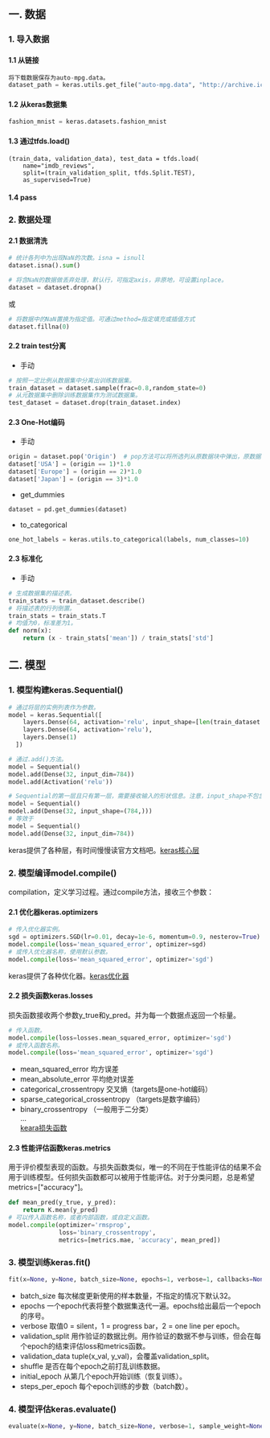 ## 一. 数据
### 1. 导入数据
#### 1.1 从链接
```python
将下载数据保存为auto-mpg.data。
dataset_path = keras.utils.get_file("auto-mpg.data", "http://archive.ics.uci.edu/ml/machine-learning-databases/auto-mpg/auto-mpg.data")
```
#### 1.2 从keras数据集
```python
fashion_mnist = keras.datasets.fashion_mnist
```

#### 1.3 通过tfds.load()
```
(train_data, validation_data), test_data = tfds.load(
    name="imdb_reviews", 
    split=(train_validation_split, tfds.Split.TEST),
    as_supervised=True)
```

#### 1.4 pass

### 2. 数据处理
#### 2.1 数据清洗
```python
# 统计各列中为出现NaN的次数。isna = isnull
dataset.isna().sum()

# 将含NaN的数据做丢弃处理，默认行，可指定axis，非原地，可设置inplace。
dataset = dataset.dropna()
```
或
```python
# 将数据中的NaN置换为指定值。可通过method=指定填充或插值方式
dataset.fillna(0)
```
#### 2.2 train test分离
- 手动
```python
# 按照一定比例从数据集中分离出训练数据集。
train_dataset = dataset.sample(frac=0.8,random_state=0)
# 从元数据集中删除训练数据集作为测试数据集。
test_dataset = dataset.drop(train_dataset.index)
```
#### 2.3 One-Hot编码
- 手动
```python
origin = dataset.pop('Origin')  # pop方法可以将所选列从原数据块中弹出，原数据块不再保留该列。
dataset['USA'] = (origin == 1)*1.0
dataset['Europe'] = (origin == 2)*1.0
dataset['Japan'] = (origin == 3)*1.0
```
- get_dummies
```python
dataset = pd.get_dummies(dataset)
```
- to_categorical
```python
one_hot_labels = keras.utils.to_categorical(labels, num_classes=10)
```
#### 2.3 标准化
- 手动
```python
# 生成数据集的描述表。
train_stats = train_dataset.describe()
# 将描述表的行列倒置。
train_stats = train_stats.T
# 均值为0，标准差为1。
def norm(x):
    return (x - train_stats['mean']) / train_stats['std']
```
## 二. 模型
### 1. 模型构建keras.Sequential() 
```python
# 通过将层的实例列表作为参数。
model = keras.Sequential([
    layers.Dense(64, activation='relu', input_shape=[len(train_dataset.keys())]),
    layers.Dense(64, activation='relu'),
    layers.Dense(1)
  ])

# 通过.add()方法。
model = Sequential()
model.add(Dense(32, input_dim=784))
model.add(Activation('relu'))

# Sequential的第一层且只有第一层，需要接收输入的形状信息。注意，input_shape不包含batch大小，但可以通过batch_size另行指定。
model = Sequential()
model.add(Dense(32, input_shape=(784,)))
# 等效于
model = Sequential()
model.add(Dense(32, input_dim=784))
```
keras提供了各种层，有时间慢慢读官方文档吧。[keras核心层](https://keras.io/layers/core/)

### 2. 模型编译model.compile() 
compilation，定义学习过程。通过compile方法，接收三个参数：
#### 2.1 优化器keras.optimizers
```python
# 传入优化器实例。
sgd = optimizers.SGD(lr=0.01, decay=1e-6, momentum=0.9, nesterov=True)
model.compile(loss='mean_squared_error', optimizer=sgd)
# 或传入优化器名称，使用默认参数。
model.compile(loss='mean_squared_error', optimizer='sgd')
```
keras提供了各种优化器。[keras优化器](https://keras.io/optimizers/)
#### 2.2 损失函数keras.losses  
损失函数接收两个参数y_true和y_pred。并为每一个数据点返回一个标量。
```python
# 传入函数。
model.compile(loss=losses.mean_squared_error, optimizer='sgd')
# 或传入函数名称。
model.compile(loss='mean_squared_error', optimizer='sgd')
```
- mean_squared_error 均方误差
- mean_absolute_error 平均绝对误差
- categorical_crossentropy 交叉熵（targets是one-hot编码）
- sparse_categorical_crossentropy （targets是数字编码）
- binary_crossentropy （一般用于二分类）  
...  
[keara损失函数](https://keras.io/zh/losses/)
#### 2.3 性能评估函数keras.metrics
用于评价模型表现的函数。与损失函数类似，唯一的不同在于性能评估的结果不会用于训练模型。任何损失函数都可以被用于性能评估。对于分类问题，总是希望metrics=["accuracy"]。
```python
def mean_pred(y_true, y_pred):
    return K.mean(y_pred)
# 可以传入函数名称，或者内部函数，或自定义函数。
model.compile(optimizer='rmsprop',
              loss='binary_crossentropy',
              metrics=[metrics.mae, 'accuracy', mean_pred])
```
### 3. 模型训练keras.fit()
```python
fit(x=None, y=None, batch_size=None, epochs=1, verbose=1, callbacks=None, validation_split=0.0, validation_data=None, shuffle=True, class_weight=None, sample_weight=None, initial_epoch=0, steps_per_epoch=None, validation_steps=None, validation_freq=1, max_queue_size=10, workers=1, use_multiprocessing=False)
```
- batch_size 每次梯度更新使用的样本数量，不指定的情况下默认32。
- epochs 一个epoch代表将整个数据集迭代一遍。epochs给出最后一个epoch的序号。
- verbose 取值0 = silent，1 = progress bar，2 = one line per epoch。
- validation_split 用作验证的数据比例。用作验证的数据不参与训练，但会在每个epoch的结束评估loss和metrics函数。
- validation_data tuple(x_val, y_val)，会覆盖validation_split。
- shuffle 是否在每个epoch之前打乱训练数据。
- initial_epoch 从第几个epoch开始训练（恢复训练）。
- steps_per_epoch 每个epoch训练的步数（batch数）。
  
### 4. 模型评估keras.evaluate()
```python
evaluate(x=None, y=None, batch_size=None, verbose=1, sample_weight=None, steps=None, callbacks=None, max_queue_size=10, workers=1, use_multiprocessing=False)
```
